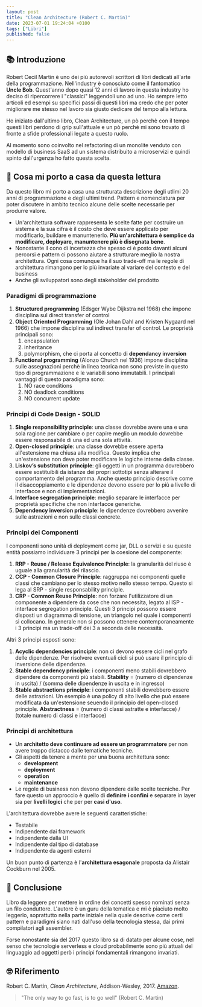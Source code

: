 ```yaml
---
layout: post
title: "Clean Architecture (Robert C. Martin)"
date: 2023-07-01 19:24:04 +0100
tags: ["Libri"]
published: false
---
```

## 📚 Introduzione

Robert Cecil Martin è uno dei più autorevoli scrittori di libri dedicati all'arte della programmazione. Nell'industry è conosciuto come il fantomatico **Uncle Bob**. Quest'anno dopo quasi 12 anni di lavoro in questa industry ho deciso di ripercorrere i "classici" leggendoli uno ad uno. Ho sempre letto articoli ed esempi su specifici passi di questi libri ma credo che per poter migliorare me stesso nel lavoro sia giusto dedicare del tempo alla lettura.

Ho iniziato dall'ultimo libro, Clean Architecture, un pò perchè con il tempo questi libri perdono di grip sull'attuale e un pò perchè mi sono trovato di fronte a sfide professionali legate a questo ruolo.

Al momento sono coinvolto nel refactoring di un monolite venduto con modello di business SaaS ad un sistema distribuito a microservizi e quindi spinto dall'urgenza ho fatto questa scelta.

## 🚀 Cosa mi porto a casa da questa lettura

Da questo libro mi porto a casa una strutturata descrizione degli utlimi 20 anni di programmazione e degli ultimi trend. Pattern e nomenclatura per poter discutere in ambito tecnico alcune delle scelte necessarie per produrre valore.

- Un'architettura software rappresenta le scelte fatte per costruire un sistema e la sua cifra è il costo che deve essere applicato per modificarlo, buildare e manuntenerlo. **Più un'architettura è semplice da modificare, deployare, manuntenere più è disegnata bene**.
- Nonostante il cono di incertezza che spesso ci è posto davanti alcuni percorsi e pattern ci possono aiutare a strutturare meglio la nostra architettura. Ogni cosa comunque ha il suo trade-off ma le regole di architettura rimangono per lo più invariate al variare del contesto e del business
- Anche gli sviluppatori sono degli stakeholder del prodotto

### Paradigmi di programmazione

1. **Structured programming** (Edsger Wybe Dijkstra nel 1968) che impone disciplina sul direct transfer of control
2. **Object Oriented Programming** (Ole Johan Dahl and Kristen Nygaard nel 1966) che impone disciplina sul indirect transfer of control. Le proprietà principali sono:
    1. encapsulation
    2. inheritance
    3. polymorphism, che ci porta al concetto di **dependancy inversion**
3. **Functional programming** (Alonzo Church nel 1936) impone disciplina sulle assegnazioni perchè in linea teorica non sono previste in questo tipo di programmazione e le variabili sono immutabili. I principali vantaggi di questo paradigma sono:
    1. NO race conditions
    2. NO deadlock conditions
    3. NO concurrent update

### Principi di Code Design - SOLID

1. **Single responsibility principle**: una classe dovrebbe avere una e una sola ragione per cambiare o per capire meglio un modulo dovrebbe essere responsabile di una ed una sola attività.
2. **Open-closed principle**: una classe dovrebbe essere aperta all'estensione ma chiusa alla modifica. Questo implica che un'estensione non deve poter modificare le logiche interne della classe.
3. **Liskov’s substitution principle**: gli oggetti in un programma dovrebbero essere sostituibili da istanze dei propri sottotipi senza alterare il comportamento del programma. Anche questo principio descrive come il disaccoppiamento e le dipendenze devono essere per lo più a livello di interfacce e non di implementazioni.
4. **Interface segregation principle**: meglio separare le interfacce per proprietà specifiche che non interfacce generiche.
5. **Dependency inversion principle**: le dipendenze dovrebbero avvenire sulle astrazioni e non sulle classi concrete.

### Principi dei Componenti

I componenti sono unità di deployment come jar, DLL o servizi e su queste entità possiamo individuare 3 principi per la coesione del componente:

1. **RRP - Reuse / Release Equivalence Principle**: la granularità del riuso è uguale alla granularità del rilascio.
2. **CCP - Common Closure Principle**: raggruppa nei componenti quelle classi che cambiano per lo stesso motivo nello stesso tempo. Questo si lega al SRP - single responsability principle.
3. **CRP - Common Reuse Principle**: non forzare l'utilizzatore di un componente a dipendere da cose che non necessita, legato al ISP - interface segregation principle.
Questi 3 principi possono essere disposti un diagramma di tensione, un triangolo nel quale i componenti si collocano. In generale non si possono ottenere contemporaneamente i 3 principi ma un trade-off dei 3 a seconda delle necessità.

Altri 3 principi esposti sono:

1. **Acyclic dependencies principle**: non ci devono essere cicli nel grafo delle dipendenze. Per risolvere eventuali cicli si può usare il principio di inversione delle dipendenze.
2. **Stable dependency principle**: i componenti meno stabili dovrebbero dipendere da componenti più stabili.
   **Stability** = (numero di dipendenze in uscita) / (somma delle dipendenze in uscita e in ingresso)
3. **Stable abstractions principle**: i componenti stabili dovrebbero essere delle astrazioni. Un esempio è una policy di alto livello che può essere modificata da un'estensione seuendo il principio del open-closed principle.
   **Abstractness** = (numero di classi astratte e interfacce) / (totale numero di classi e interfacce)

### Principi di architettura

- Un **architetto deve continuare ad essere un programmatore** per non avere troppo distacco dalle tematiche tecniche.
- Gli aspetti da tenere a mente per una buona architettura sono:
  - **development**
  - **deployment**
  - **operation**
  - **maintenance**
- Le regole di business non devono dipendere dalle scelte tecniche. Per fare questo un approccio è quello di **definire i confini** e separare in layer sia per **livelli logici** che per per **casi d'uso**.

L'architettura dovrebbe avere le seguenti caratteristiche:

- Testabile
- Indipendente dai framework
- Indipendente dalla UI
- Indipendente dal tipo di database
- Indipendente da agenti esterni

Un buon punto di partenza è l'**architettura esagonale** proposta da Alistair Cockburn nel 2005.

## 🍷 Conclusione

Libro da leggere per mettere in ordine dei concetti spesso nominati senza un filo conduttore. L'autore è un guru della tematica e mi è piaciuto molto leggerlo, soprattutto nella parte iniziale nella quale descrive come certi pattern e paradigmi siano nati dall'uso della tecnologia stessa, dai primi compilatori agli assembler.

Forse nonostante sia del 2017 questo libro sa di datato per alcune cose, nel senso che tecnologie serverless e cloud probabilmente sono più attuali del linguaggio ad oggetti però i principi fondamentali rimangono invariati.

## 🤓 Riferimento

Robert C. Martin, _Clean Architecture_, Addison-Wesley, 2017. [Amazon](https://www.amazon.it/Clean-Architecture-Craftsmans-Software-Structure/dp/0134494164/ref=sr_1_1?keywords=clean+architecture&qid=1682951643&sprefix=clean+ar%2Caps%2C148&sr=8-1).

> "The only way to go fast, is to go well" (Robert C. Martin)
